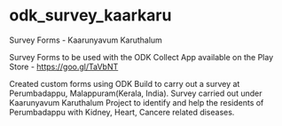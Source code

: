 # odk_survey_kaarkaru
Survey Forms - Kaarunyavum Karuthalum

Survey Forms to be used with the ODK Collect App available on the Play Store - https://goo.gl/TaVbNT

Created custom forms using ODK Build to carry out a survey at Perumbadappu, Malappuram(Kerala, India).
Survey carried out under Kaarunyavum Karuthalum Project to identify and help the residents of Perumbadappu with Kidney, Heart, Cancere related diseases.
